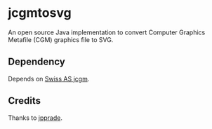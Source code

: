 # jcgmtosvg
An open source Java implementation to convert Computer Graphics Metafile (CGM) graphics file to SVG.

## Dependency
Depends on [Swiss AS jcgm](https://github.com/SwissAS/jcgm-core).

## Credits
Thanks to [jpprade](https://github.com/jpprade).
